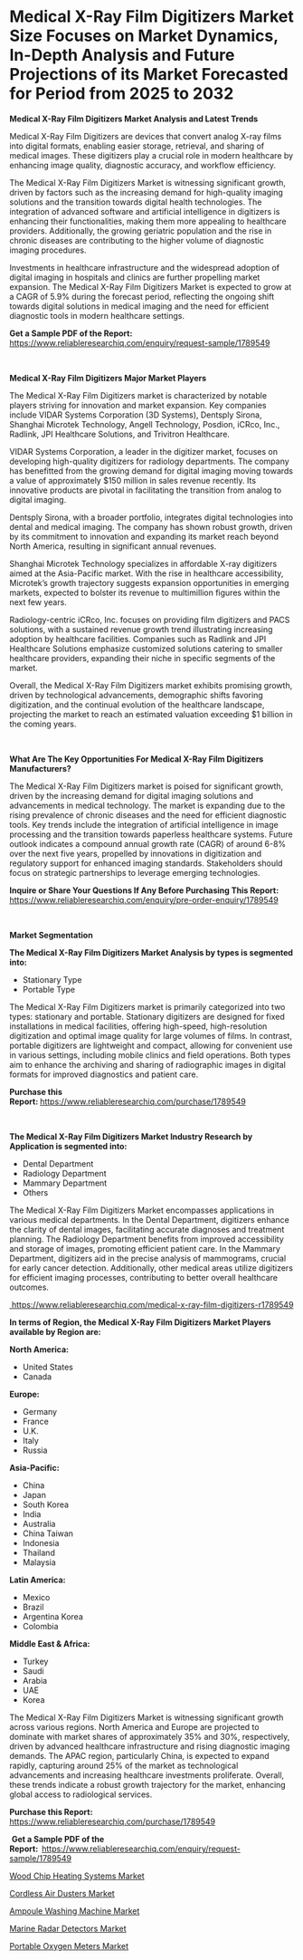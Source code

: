 <p><h1>Medical X-Ray Film Digitizers Market Size Focuses on Market Dynamics, In-Depth Analysis and Future Projections of its Market Forecasted for Period from 2025 to 2032</h1></p><p><strong>Medical X-Ray Film Digitizers Market Analysis and Latest Trends</strong></p>
<p><p>Medical X-Ray Film Digitizers are devices that convert analog X-ray films into digital formats, enabling easier storage, retrieval, and sharing of medical images. These digitizers play a crucial role in modern healthcare by enhancing image quality, diagnostic accuracy, and workflow efficiency.</p><p>The Medical X-Ray Film Digitizers Market is witnessing significant growth, driven by factors such as the increasing demand for high-quality imaging solutions and the transition towards digital health technologies. The integration of advanced software and artificial intelligence in digitizers is enhancing their functionalities, making them more appealing to healthcare providers. Additionally, the growing geriatric population and the rise in chronic diseases are contributing to the higher volume of diagnostic imaging procedures.</p><p>Investments in healthcare infrastructure and the widespread adoption of digital imaging in hospitals and clinics are further propelling market expansion. The Medical X-Ray Film Digitizers Market is expected to grow at a CAGR of 5.9% during the forecast period, reflecting the ongoing shift towards digital solutions in medical imaging and the need for efficient diagnostic tools in modern healthcare settings.</p></p>
<p><strong>Get a Sample PDF of the Report:&nbsp;</strong> <a href="https://www.reliableresearchiq.com/enquiry/request-sample/1789549?utm_campaign=2886&utm_medium=2&utm_source=Github&utm_content=ia&utm_term=25032025&utm_id=medical-x-ray-film-digitizers">https://www.reliableresearchiq.com/enquiry/request-sample/1789549</a></p>
<p>&nbsp;</p>
<p><strong>Medical X-Ray Film Digitizers Major Market Players</strong></p>
<p><p>The Medical X-Ray Film Digitizers market is characterized by notable players striving for innovation and market expansion. Key companies include VIDAR Systems Corporation (3D Systems), Dentsply Sirona, Shanghai Microtek Technology, Angell Technology, Posdion, iCRco, Inc., Radlink, JPI Healthcare Solutions, and Trivitron Healthcare.</p><p>VIDAR Systems Corporation, a leader in the digitizer market, focuses on developing high-quality digitizers for radiology departments. The company has benefitted from the growing demand for digital imaging moving towards a value of approximately $150 million in sales revenue recently. Its innovative products are pivotal in facilitating the transition from analog to digital imaging.</p><p>Dentsply Sirona, with a broader portfolio, integrates digital technologies into dental and medical imaging. The company has shown robust growth, driven by its commitment to innovation and expanding its market reach beyond North America, resulting in significant annual revenues.</p><p>Shanghai Microtek Technology specializes in affordable X-ray digitizers aimed at the Asia-Pacific market. With the rise in healthcare accessibility, Microtek’s growth trajectory suggests expansion opportunities in emerging markets, expected to bolster its revenue to multimillion figures within the next few years.</p><p>Radiology-centric iCRco, Inc. focuses on providing film digitizers and PACS solutions, with a sustained revenue growth trend illustrating increasing adoption by healthcare facilities. Companies such as Radlink and JPI Healthcare Solutions emphasize customized solutions catering to smaller healthcare providers, expanding their niche in specific segments of the market.</p><p>Overall, the Medical X-Ray Film Digitizers market exhibits promising growth, driven by technological advancements, demographic shifts favoring digitization, and the continual evolution of the healthcare landscape, projecting the market to reach an estimated valuation exceeding $1 billion in the coming years.</p></p>
<p>&nbsp;</p>
<p><strong>What Are The Key Opportunities For Medical X-Ray Film Digitizers Manufacturers?</strong></p>
<p><p>The Medical X-Ray Film Digitizers market is poised for significant growth, driven by the increasing demand for digital imaging solutions and advancements in medical technology. The market is expanding due to the rising prevalence of chronic diseases and the need for efficient diagnostic tools. Key trends include the integration of artificial intelligence in image processing and the transition towards paperless healthcare systems. Future outlook indicates a compound annual growth rate (CAGR) of around 6-8% over the next five years, propelled by innovations in digitization and regulatory support for enhanced imaging standards. Stakeholders should focus on strategic partnerships to leverage emerging technologies.</p></p>
<p><strong>Inquire or Share Your Questions If Any Before Purchasing This Report:</strong> <a href="https://www.reliableresearchiq.com/enquiry/pre-order-enquiry/1789549?utm_campaign=2886&utm_medium=2&utm_source=Github&utm_content=ia&utm_term=25032025&utm_id=medical-x-ray-film-digitizers">https://www.reliableresearchiq.com/enquiry/pre-order-enquiry/1789549</a></p>
<p>&nbsp;</p>
<p><strong>Market Segmentation</strong></p>
<p><strong>The Medical X-Ray Film Digitizers Market Analysis by types is segmented into:</strong></p>
<p><ul><li>Stationary Type</li><li>Portable Type</li></ul></p>
<p><p>The Medical X-Ray Film Digitizers market is primarily categorized into two types: stationary and portable. Stationary digitizers are designed for fixed installations in medical facilities, offering high-speed, high-resolution digitization and optimal image quality for large volumes of films. In contrast, portable digitizers are lightweight and compact, allowing for convenient use in various settings, including mobile clinics and field operations. Both types aim to enhance the archiving and sharing of radiographic images in digital formats for improved diagnostics and patient care.</p></p>
<p><strong>Purchase this Report:&nbsp;</strong><a href="https://www.reliableresearchiq.com/purchase/1789549?utm_campaign=2886&utm_medium=2&utm_source=Github&utm_content=ia&utm_term=25032025&utm_id=medical-x-ray-film-digitizers">https://www.reliableresearchiq.com/purchase/1789549</a></p>
<p>&nbsp;</p>
<p><strong>The Medical X-Ray Film Digitizers Market Industry Research by Application is segmented into:</strong></p>
<p><ul><li>Dental Department</li><li>Radiology Department</li><li>Mammary Department</li><li>Others</li></ul></p>
<p><p>The Medical X-Ray Film Digitizers Market encompasses applications in various medical departments. In the Dental Department, digitizers enhance the clarity of dental images, facilitating accurate diagnoses and treatment planning. The Radiology Department benefits from improved accessibility and storage of images, promoting efficient patient care. In the Mammary Department, digitizers aid in the precise analysis of mammograms, crucial for early cancer detection. Additionally, other medical areas utilize digitizers for efficient imaging processes, contributing to better overall healthcare outcomes.</p></p>
<p><a href="https://www.reliableresearchiq.com/medical-x-ray-film-digitizers-r1789549?utm_campaign=2886&utm_medium=2&utm_source=Github&utm_content=ia&utm_term=25032025&utm_id=medical-x-ray-film-digitizers">&nbsp;https://www.reliableresearchiq.com/medical-x-ray-film-digitizers-r1789549</a></p>
<p><strong>In terms of Region, the Medical X-Ray Film Digitizers Market Players available by Region are:</strong></p>
<p>
    <p> <strong> North America: </strong>
        <ul>
            <li>United States</li>
            <li>Canada</li>
        </ul>
        </p> 
    <p> <strong> Europe: </strong>
        <ul>
            <li>Germany</li>
            <li>France</li>
            <li>U.K.</li>
            <li>Italy</li>
            <li>Russia</li>
        </ul>
        </p> 
    <p> <strong> Asia-Pacific: </strong>
        <ul>
            <li>China</li>
            <li>Japan</li>
            <li>South Korea</li>
            <li>India</li>
            <li>Australia</li>
            <li>China Taiwan</li>
            <li>Indonesia</li>
            <li>Thailand</li>
            <li>Malaysia</li>
        </ul>
        </p> 
    <p> <strong> Latin America: </strong>
        <ul>
            <li>Mexico</li>
            <li>Brazil</li>
            <li>Argentina Korea</li>
            <li>Colombia</li>
        </ul>
        </p> 
    <p> <strong> Middle East & Africa: </strong>
        <ul>
            <li>Turkey</li>
            <li>Saudi</li>
            <li>Arabia</li>
            <li>UAE</li>
            <li>Korea</li>
        </ul>
    </p>
    </p>
<p><p>The Medical X-Ray Film Digitizers Market is witnessing significant growth across various regions. North America and Europe are projected to dominate with market shares of approximately 35% and 30%, respectively, driven by advanced healthcare infrastructure and rising diagnostic imaging demands. The APAC region, particularly China, is expected to expand rapidly, capturing around 25% of the market as technological advancements and increasing healthcare investments proliferate. Overall, these trends indicate a robust growth trajectory for the market, enhancing global access to radiological services.</p></p>
<p><strong>Purchase this Report: </strong><a href="https://www.reliableresearchiq.com/purchase/1789549?utm_campaign=2886&utm_medium=2&utm_source=Github&utm_content=ia&utm_term=25032025&utm_id=medical-x-ray-film-digitizers">https://www.reliableresearchiq.com/purchase/1789549</a></p>
<p>&nbsp;<strong>Get a Sample PDF of the Report:&nbsp;&nbsp;</strong><a href="https://www.reliableresearchiq.com/enquiry/request-sample/1789549?utm_campaign=2886&utm_medium=2&utm_source=Github&utm_content=ia&utm_term=25032025&utm_id=medical-x-ray-film-digitizers">https://www.reliableresearchiq.com/enquiry/request-sample/1789549</a></p>
<p><strong></strong></p>
<p><p><a href="https://www.linkedin.com/pulse/detailed-wood-chip-heating-systems-market-analysis-2025-2032-bbcqc?utm_campaign=2886&utm_medium=2&utm_source=Github&utm_content=ia&utm_term=25032025&utm_id=medical-x-ray-film-digitizers">Wood Chip Heating Systems Market</a></p><p><a href="https://www.linkedin.com/pulse/understanding-supply-demand-dynamics-insights-from-cordless-adjtc?utm_campaign=2886&utm_medium=2&utm_source=Github&utm_content=ia&utm_term=25032025&utm_id=medical-x-ray-film-digitizers">Cordless Air Dusters Market</a></p><p><a href="https://www.linkedin.com/pulse/key-trends-fueling-ampoule-washing-machine-market-growth-czk5c?utm_campaign=2886&utm_medium=2&utm_source=Github&utm_content=ia&utm_term=25032025&utm_id=medical-x-ray-film-digitizers">Ampoule Washing Machine Market</a></p><p><a href="https://www.linkedin.com/pulse/current-evaluation-future-growth-potential-marine-radar-bsmrc?utm_campaign=2886&utm_medium=2&utm_source=Github&utm_content=ia&utm_term=25032025&utm_id=medical-x-ray-film-digitizers">Marine Radar Detectors Market</a></p><p><a href="https://www.linkedin.com/pulse/portable-oxygen-meters-industry-trends-comprehensive-market-odinc?utm_campaign=2886&utm_medium=2&utm_source=Github&utm_content=ia&utm_term=25032025&utm_id=medical-x-ray-film-digitizers">Portable Oxygen Meters Market</a></p></p>